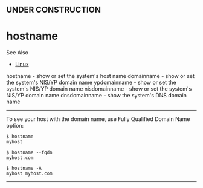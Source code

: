 ## UNDER CONSTRUCTION

# hostname

See Also
- [Linux](Linux.md)


hostname - show or set the system's host name
domainname - show or set the system's NIS/YP domain name
ypdomainname - show or set the system's NIS/YP domain name
nisdomainname - show or set the system's NIS/YP domain name
dnsdomainname - show the system's DNS domain name



---

To see your host with the domain name, use Fully Qualified Domain Name option:

    $ hostname
    myhost
    
    $ hostname --fqdn
    myhost.com

    $ hostname -A
    myhost myhost.com
     
---

